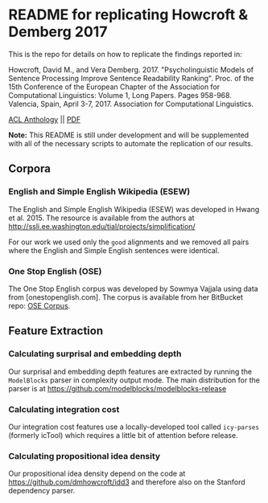README for replicating Howcroft & Demberg 2017
==============================================

This is the repo for details on how to replicate the findings reported in:

Howcroft, David M., and Vera Demberg. 2017. "Psycholinguistic Models of Sentence Processing 
Improve Sentence Readability Ranking". Proc. of the 15th Conference of the European Chapter
of the Association for Computational Linguistics: Volume 1, Long Papers. Pages 958-968.
Valencia, Spain, April 3-7, 2017. Association for Computational Linguistics.

[ACL Anthology](http://aclanthology.info/papers/psycholinguistic-models-of-sentence-processing-improve-sentence-readability-ranking)
||
[PDF](http://aclweb.org/anthology/E17-1090)

**Note:** This README is still under development and will be supplemented with all of the necessary scripts to automate the replication of our results.

Corpora
-------

### English and Simple English Wikipedia (ESEW)

The English and Simple English Wikipedia (ESEW) was developed in Hwang et al. 2015.
The resource is available from the authors at http://ssli.ee.washington.edu/tial/projects/simplification/

For our work we used only the `good` alignments and we removed all pairs where the English and Simple English sentences were identical.

### One Stop English (OSE)

The One Stop English corpus was developed by Sowmya Vajjala using data from [onestopenglish.com].
The corpus is available from her BitBucket repo: [OSE Corpus](https://bitbucket.org/nishkalavallabhi/complexity-features/src/3cf60342c7ec82371ea2d0ef1bb290e7b0c9bac2/corpus/OSE-SentenceAlignedCorpus-ThreeLevel-2013toMid2015-FINAL.txt).

Feature Extraction
------------------

### Calculating surprisal and embedding depth

Our surprisal and embedding depth features are extracted by running the `ModelBlocks` parser in complexity output mode.
The main distribution for the parser is at https://github.com/modelblocks/modelblocks-release

### Calculating integration cost

Our integration cost features use a locally-developed tool called `icy-parses` (formerly icTool) which requires a little bit of attention before release.

### Calculating propositional idea density

Our propositional idea density depend on the code at https://github.com/dmhowcroft/idd3 and therefore also on the Stanford dependency parser.
